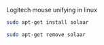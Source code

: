 
Logitech mouse unifying in linux

```bash
sudo apt-get install solaar
```
```bash
sudo apt-get remove solaar
```
